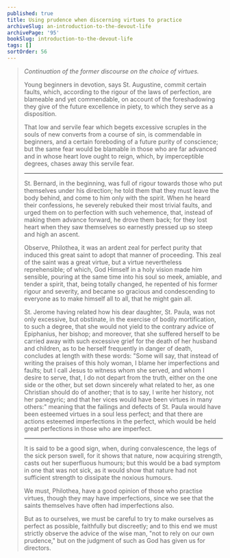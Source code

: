 ```yaml
---
published: true
title: Using prudence when discerning virtues to practice
archiveSlug: an-introduction-to-the-devout-life
archivePage: '95'
bookSlug: introduction-to-the-devout-life
tags: []
sortOrder: 56
---
```


> *Continuation of the former discourse on the choice of virtues.*
>
> Young beginners in devotion, says St. Augustine, commit certain faults, which, according to the rigour of the laws of perfection, are blameable and yet commendable, on account of the foreshadowing they give of the future excellence in piety, to which they serve as a disposition.
>
> That low and servile fear which begets excessive scruples in the souls of new converts from a course of sin, is commendable in beginners, and a certain foreboding of a future purity of conscience; but the same fear would be blamable in those who are far advanced and in whose heart love ought to reign, which, by imperceptible degrees, chases away this servile fear.
>
> ---
>
> St. Bernard, in the beginning, was full of rigour towards those who put themselves under his direction; he told them that they must leave the body behind, and come to him only with the spirit. When he heard their confessions, he severely rebuked their most trivial faults, and urged them on to perfection with such vehemence, that, instead of making them advance forward, he drove them back; for they lost heart when they saw themselves so earnestly pressed up so steep and high an ascent.
>
> Observe, Philothea, it was an ardent zeal for perfect purity that induced this great saint to adopt that manner of proceeding. This zeal of the saint was a great virtue, but a virtue nevertheless reprehensible; of which, God Himself in a holy vision made him sensible, pouring at the same time into his soul so meek, amiable, and tender a spirit, that, being totally changed, he repented of his former rigour and severity, and became so gracious and condescending to everyone as to make himself all to all, that he might gain all.
>
> St. Jerome having related how his dear daughter, St. Paula, was not only excessive, but obstinate, in the exercise of bodily mortification, to such a degree, that she would not yield to the contrary advice of Epiphanius, her bishop; and moreover, that she suffered herself to be carried away with such excessive grief for the death of her husband and children, as to be herself frequently in danger of death, concludes at length with these words: "Some will say, that instead of writing the praises of this holy woman, I blame her imperfections and faults; but I call Jesus to witness whom she served, and whom I desire to serve, that, I do not depart from the truth, either on the one side or the other, but set down sincerely what related to her, as one Christian should do of another; that is to say, I write her history, not her panegyric; and that her vices would have been virtues in many others:" meaning that the failings and defects of St. Paula would have been esteemed virtues in a soul less perfect; and that there are actions esteemed imperfections in the perfect, which would be held great perfections in those who are imperfect.
>
> ---
>
> It is said to be a good sign, when, during convalescence, the legs of the sick person swell, for it shows that nature, now acquiring strength, casts out her superfluous humours; but this would be a bad symptom in one that was not sick, as it would show that nature had not sufficient strength to dissipate the noxious humours.
>
> We must, Philothea, have a good opinion of those who practise virtues, though they may have imperfections, since we see that the saints themselves have often had imperfections also.
>
> But as to ourselves, we must be careful to try to make ourselves as perfect as possible, faithfully but discreetly; and to this end we must strictly observe the advice of the wise man, "not to rely on our own prudence," but on the judgment of such as God has given us for directors.
